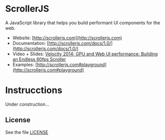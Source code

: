 ScrollerJS
==========

A JavaScript library that helps you build performant UI components for the web.

- Website: [http://scrollerjs.com](http://scrollerjs.com)
- Documentation: [http://scrollerjs.com/docs/1.0/](http://scrollerjs.com/docs/1.0/)
- Video + Slides: [Velocity 2014: GPU and Web UI performance: Building an Endless 60fps Scroller](https://www.youtube.com/watch?v=VAOPi9C8674])
- Examples: [http://scrollerjs.com#playground](http://scrollerjs.com#playground)

Instrucctions
=============
Under construction...

## License
See the file [LICENSE](https://github.com/forcedotcom/scrollerjs/blob/master/LICENSE)

